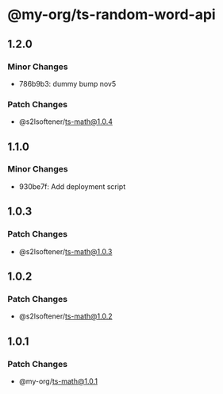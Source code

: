 # @my-org/ts-random-word-api

## 1.2.0

### Minor Changes

- 786b9b3: dummy bump nov5

### Patch Changes

- @s2lsoftener/ts-math@1.0.4

## 1.1.0

### Minor Changes

- 930be7f: Add deployment script

## 1.0.3

### Patch Changes

- @s2lsoftener/ts-math@1.0.3

## 1.0.2

### Patch Changes

- @s2lsoftener/ts-math@1.0.2

## 1.0.1

### Patch Changes

- @my-org/ts-math@1.0.1
